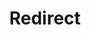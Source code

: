 ﻿---
layout: src/layouts/Redirect.astro
title: Redirect
redirect: https://yamldoc.liuyan.wang/docs/projects/steps/configuration-features/configuration-transforms/environment-specific-transforms-with-sensitive-values
pubDate:  2023-01-01
navSearch: false
navSitemap: false
navMenu: false
---
